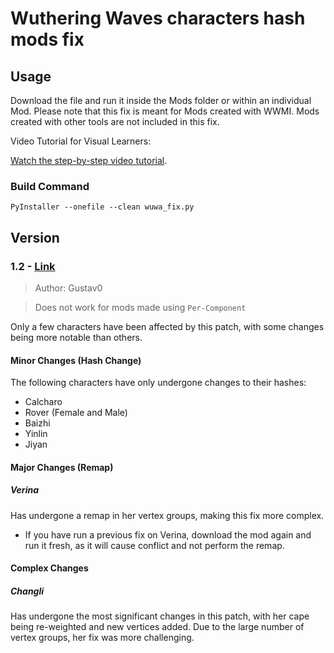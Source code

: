 # Wuthering Waves characters hash mods fix

## Usage

Download the file and run it inside the Mods folder or within an individual Mod. Please note that this fix is meant for Mods created with WWMI. Mods created with other tools are not included in this fix.

Video Tutorial for Visual Learners:

[Watch the step-by-step video tutorial](https://streamable.com/5w0pap).

### Build Command

```
PyInstaller --onefile --clean wuwa_fix.py
```

## Version

### 1.2 - [Link](https://gamebanana.com/tools/17752)

> Author: Gustav0

> Does not work for mods made using `Per-Component`

Only a few characters have been affected by this patch, with some changes being more notable than others.

#### Minor Changes (Hash Change)

The following characters have only undergone changes to their hashes:

- Calcharo
- Rover (Female and Male)
- Baizhi
- Yinlin
- Jiyan

#### Major Changes (Remap)

##### Verina

Has undergone a remap in her vertex groups, making this fix more complex.

- If you have run a previous fix on Verina, download the mod again and run it fresh, as it will cause conflict and not perform the remap.

#### Complex Changes

##### Changli

Has undergone the most significant changes in this patch, with her cape being re-weighted and new vertices added. Due to the large number of vertex groups, her fix was more challenging.
